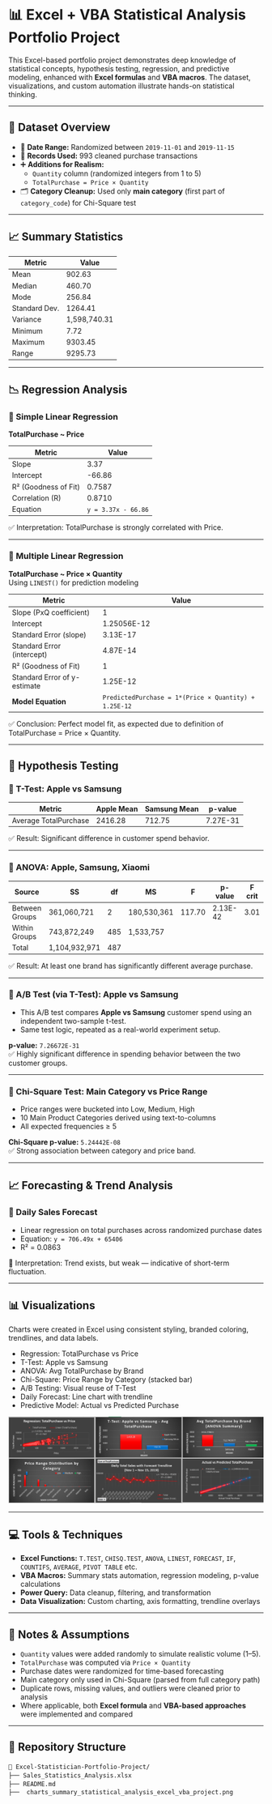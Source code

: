 
# 📊 Excel + VBA Statistical Analysis Portfolio Project

This Excel-based portfolio project demonstrates deep knowledge of statistical concepts, hypothesis testing, regression, and predictive modeling, enhanced with **Excel formulas** and **VBA macros**. The dataset, visualizations, and custom automation illustrate hands-on statistical thinking.

---

## 📁 Dataset Overview

- 📅 **Date Range:** Randomized between `2019-11-01` and `2019-11-15`
- 🧾 **Records Used:** 993 cleaned purchase transactions
- ➕ **Additions for Realism:**
  - `Quantity` column (randomized integers from 1 to 5)
  - `TotalPurchase = Price × Quantity`
- 🗂️ **Category Cleanup:** Used only **main category** (first part of `category_code`) for Chi-Square test

---

## 📈 Summary Statistics

| Metric           | Value        |
|------------------|--------------|
| Mean             | 902.63       |
| Median           | 460.70       |
| Mode             | 256.84       |
| Standard Dev.    | 1264.41      |
| Variance         | 1,598,740.31 |
| Minimum          | 7.72         |
| Maximum          | 9303.45      |
| Range            | 9295.73      |

---

## 📉 Regression Analysis

### 🔹 Simple Linear Regression  
**TotalPurchase ~ Price**

| Metric              | Value     |
|---------------------|-----------|
| Slope               | 3.37      |
| Intercept           | -66.86    |
| R² (Goodness of Fit)| 0.7587    |
| Correlation (R)     | 0.8710    |
| Equation            | `y = 3.37x - 66.86` |

✅ Interpretation: TotalPurchase is strongly correlated with Price.

---

### 🔹 Multiple Linear Regression  
**TotalPurchase ~ Price × Quantity**  
Using `LINEST()` for prediction modeling

| Metric                          | Value          |
|---------------------------------|----------------|
| Slope (PxQ coefficient)         | 1              |
| Intercept                       | 1.25056E-12    |
| Standard Error (slope)          | 3.13E-17       |
| Standard Error (intercept)      | 4.87E-14       |
| R² (Goodness of Fit)            | 1              |
| Standard Error of y-estimate    | 1.25E-12       |
| **Model Equation**              | `PredictedPurchase = 1*(Price × Quantity) + 1.25E-12` |

✅ Conclusion: Perfect model fit, as expected due to definition of TotalPurchase = Price × Quantity.

---

## 🧪 Hypothesis Testing

### 🔸 T-Test: Apple vs Samsung

| Metric             | Apple Mean | Samsung Mean | p-value     |
|--------------------|------------|--------------|-------------|
| Average TotalPurchase | 2416.28     | 712.75       | 7.27E-31    |

✅ Result: Significant difference in customer spend behavior.

---

### 🔸 ANOVA: Apple, Samsung, Xiaomi

| Source           | SS           | df | MS           | F        | p-value        | F crit |
|------------------|--------------|----|--------------|----------|----------------|--------|
| Between Groups   | 361,060,721  | 2  | 180,530,361  | 117.70   | 2.13E-42       | 3.01   |
| Within Groups    | 743,872,249  | 485| 1,533,757    |          |                |        |
| Total            | 1,104,932,971| 487|              |          |                |        |

✅ Result: At least one brand has significantly different average purchase.

---

### 🔸 A/B Test (via T-Test): Apple vs Samsung

- This A/B test compares **Apple vs Samsung** customer spend using an independent two-sample t-test.
- Same test logic, repeated as a real-world experiment setup.

**p-value:** `7.26672E-31`  
✅ Highly significant difference in spending behavior between the two customer groups.

---

### 🔸 Chi-Square Test: Main Category vs Price Range

- Price ranges were bucketed into Low, Medium, High
- 10 Main Product Categories derived using text-to-columns
- All expected frequencies ≥ 5

**Chi-Square p-value:** `5.24442E-08`  
✅ Strong association between category and price band.

---

## 📈 Forecasting & Trend Analysis

### 🔹 Daily Sales Forecast

- Linear regression on total purchases across randomized purchase dates
- Equation: `y = 706.49x + 65406`  
- R² = 0.0863

🔎 Interpretation: Trend exists, but weak — indicative of short-term fluctuation.

---

## 📊 Visualizations

Charts were created in Excel using consistent styling, branded coloring, trendlines, and data labels.

- Regression: TotalPurchase vs Price
- T-Test: Apple vs Samsung
- ANOVA: Avg TotalPurchase by Brand
- Chi-Square: Price Range by Category (stacked bar)
- A/B Testing: Visual reuse of T-Test
- Daily Forecast: Line chart with trendline
- Predictive Model: Actual vs Predicted Purchase

![Charts Summary](charts_summary_statistical_analysis_excel_vba_project.png)

---

## 💻 Tools & Techniques

- **Excel Functions:** `T.TEST`, `CHISQ.TEST`, `ANOVA`, `LINEST`, `FORECAST`, `IF`, `COUNTIFS`, `AVERAGE`, `PIVOT TABLE` etc.
- **VBA Macros:** Summary stats automation, regression modeling, p-value calculations
- **Power Query:** Data cleanup, filtering, and transformation
- **Data Visualization:** Custom charting, axis formatting, trendline overlays

---

## 📝 Notes & Assumptions

- `Quantity` values were added randomly to simulate realistic volume (1–5).
- `TotalPurchase` was computed via `Price × Quantity`
- Purchase dates were randomized for time-based forecasting
- Main category only used in Chi-Square (parsed from full category path)
- Duplicate rows, missing values, and outliers were cleaned prior to analysis
- Where applicable, both **Excel formula** and **VBA-based approaches** were implemented and compared

---

## 📂 Repository Structure

```bash
📁 Excel-Statistician-Portfolio-Project/
├── Sales_Statistics_Analysis.xlsx
├── README.md
├──  charts_summary_statistical_analysis_excel_vba_project.png

